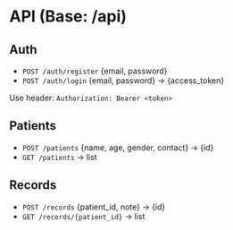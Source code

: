 # API (Base: /api)

## Auth
- `POST /auth/register` {email, password}
- `POST /auth/login` {email, password} → {access_token}

Use header: `Authorization: Bearer <token>`

## Patients
- `POST /patients` {name, age, gender, contact} → {id}
- `GET /patients` → list

## Records
- `POST /records` {patient_id, note} → {id}
- `GET /records/{patient_id}` → list
